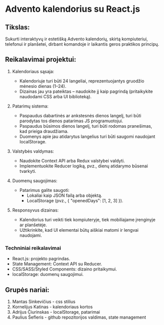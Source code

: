 # Advento kalendorius su React.js
## Tikslas:
Sukurti interaktyvų ir estetišką Advento kalendorių, skirtą kompiuteriui, telefonui ir planšetei, dirbant komandoje ir laikantis geros praktikos principų.

## Reikalavimai projektui:
1. Kalendoriaus sąsaja:
    - Kalendoriuje turi būti 24 langeliai, reprezentuojantys gruodžio mėnesio dienas (1–24).
    - Dizainas jau yra pateiktas – naudokite jį kaip pagrindą (pritaikykite naudodami CSS arba UI biblioteką).

2. Patarimų sistema:
    - Paspaudus dabartinės ar ankstesnės dienos langelį, turi būti parodytas tos dienos patarimas JS programuotojui.
    - Paspaudus būsimos dienos langelį, turi būti rodomas pranešimas, kad prieiga draudžiama.
    - Duomenys apie jau atidarytus langelius turi būti saugomi naudojant localStorage.

3. Valstybės valdymas:
    - Naudokite Context API arba Redux valstybei valdyti.
    - Implementuokite Reducer logiką, pvz., dienų atidarymo būsenai tvarkyti.

4. Duomenų saugojimas:
    - Patarimus galite saugoti:
        - Lokaliai kaip JSON failą arba objektą.
        - LocalStorage (pvz., { "openedDays": [1, 2, 3] }).

5. Responsyvus dizainas:
    - Kalendorius turi veikti tiek kompiuteryje, tiek mobiliajame įrenginyje ar planšetėje.
    - Užtikrinkite, kad UI elementai būtų aiškiai matomi ir lengvai naudojami.

### Techniniai reikalavimai
- React.js: projekto pagrindas.
- State Management: Context API su Reducer.
- CSS/SASS/Styled Components: dizaino pritaikymui.
- localStorage: duomenų saugojimui.

## Grupės nariai:
1. Mantas Sinkevičius - css stilius
2. Kornelijus Katinas - kalendoriaus kortos
3. Adrijus Čiurinskas - localStorage, patarimai
4. Paulius Šefleris - github repozitorijos valdimas, state management